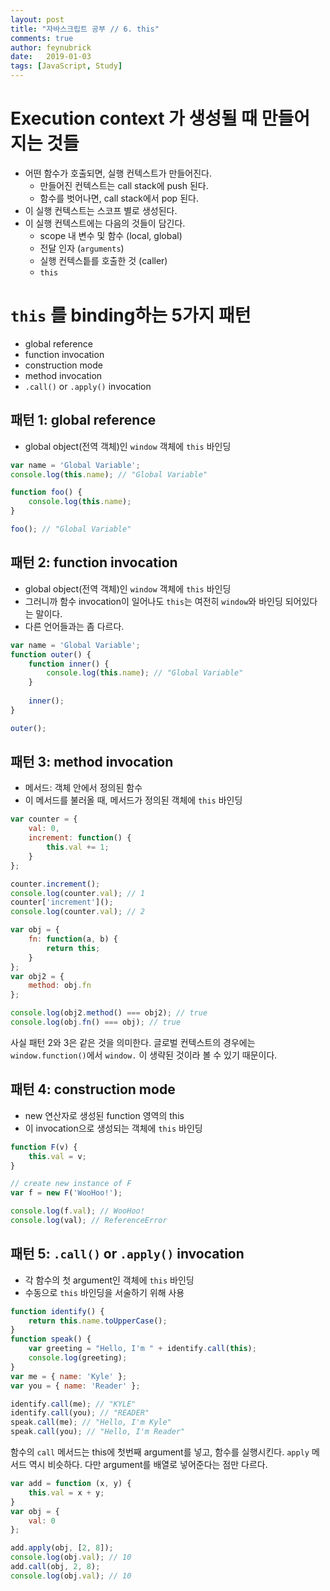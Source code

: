 ```yaml
---
layout: post
title: "자바스크립트 공부 // 6. this"
comments: true
author: feynubrick
date:   2019-01-03
tags: [JavaScript, Study]
---
```


# Execution context 가 생성될 때 만들어지는 것들

- 어떤 함수가 호출되면, 실행 컨텍스트가 만들어진다.
  - 만들어진 컨텍스트는 call stack에 push 된다.
  - 함수를 벗어나면, call stack에서 pop 된다.
- 이 실행 컨텍스트는 스코프 별로 생성된다.
- 이 실행 컨텍스트에는 다음의 것들이 담긴다.
  - scope 내 변수 및 함수 (local, global)
  - 전달 인자 (`arguments`)
  - 실행 컨텍스틑를 호출한 것 (caller)
  - `this`

# `this` 를 binding하는 5가지 패턴

- global reference
- function invocation
- construction mode
- method invocation
- `.call()`  or `.apply()` invocation

## 패턴 1: global reference

- global object(전역 객체)인 `window` 객체에 `this` 바인딩

```javascript
var name = 'Global Variable';
console.log(this.name); // "Global Variable"

function foo() {
	console.log(this.name);
}

foo(); // "Global Variable"
```

## 패턴 2: function invocation 

- global object(전역 객체)인 `window` 객체에 `this` 바인딩
- 그러니까 함수 invocation이 일어나도 `this`는 여전히 `window`와 바인딩 되어있다는 말이다.
- 다른 언어들과는 좀 다르다.

```javascript
var name = 'Global Variable';
function outer() {
    function inner() {
        console.log(this.name); // "Global Variable"
    }
    
    inner();
}

outer();
```

##  패턴 3: method invocation

- 메서드: 객체 안에서 정의된 함수
- 이 메서드를 불러올 때, 메서드가 정의된 객체에 `this` 바인딩

```javascript
var counter = {
    val: 0,
    increment: function() {
        this.val += 1;
    }
};

counter.increment();
console.log(counter.val); // 1
counter['increment']();
console.log(counter.val); // 2

var obj = {
    fn: function(a, b) {
        return this;
    }
};
var obj2 = {
    method: obj.fn
};

console.log(obj2.method() === obj2); // true
console.log(obj.fn() === obj); // true
```

사실 패턴 2와 3은 같은 것을 의미한다.
글로벌 컨텍스트의 경우에는 `window.function()`에서 `window.` 이 생략된 것이라 볼 수 있기 때문이다.

## 패턴 4: construction mode

- new 연산자로 생성된 function 영역의 this
- 이 invocation으로 생성되는 객체에 `this` 바인딩

```javascript
function F(v) {
    this.val = v;
}

// create new instance of F
var f = new F('WooHoo!');

console.log(f.val); // WooHoo!
console.log(val); // ReferenceError
```

## 패턴 5: `.call()` or `.apply()` invocation

- 각 함수의 첫 argument인 객체에 `this` 바인딩
- 수동으로 `this` 바인딩을 서술하기 위해 사용 

```javascript
function identify() {
    return this.name.toUpperCase();
}
function speak() {
    var greeting = "Hello, I'm " + identify.call(this);
    console.log(greeting);
}
var me = { name: 'Kyle' };
var you = { name: 'Reader' };

identify.call(me); // "KYLE"
identify.call(you); // "READER"
speak.call(me); // "Hello, I'm Kyle"
speak.call(you); // "Hello, I'm Reader"
```

함수의 `call` 메서드는 this에 첫번째 argument를 넣고, 함수를 실행시킨다. 
`apply` 메서드 역시 비슷하다. 다만 argument를 배열로 넣어준다는 점만 다르다.

```javascript
var add = function (x, y) {
    this.val = x + y;
}
var obj = {
    val: 0
};

add.apply(obj, [2, 8]);
console.log(obj.val); // 10
add.call(obj, 2, 8);
console.log(obj.val); // 10
```

 